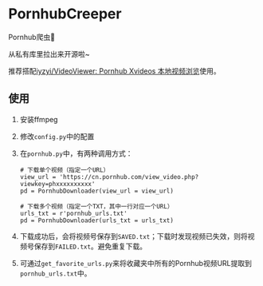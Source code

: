 # PornhubCreeper

Pornhub爬虫🥰

从私有库里拉出来开源啦~

推荐搭配[iyzyi/VideoViewer: Pornhub Xvideos 本地视频浏览](https://github.com/iyzyi/VideoViewer)使用。

## 使用

1. 安装ffmpeg

2. 修改`config.py`中的配置

3. 在`pornhub.py`中，有两种调用方式：

   ```
   # 下载单个视频（指定一个URL）
   view_url = 'https://cn.pornhub.com/view_video.php?viewkey=phxxxxxxxxxx'
   pd = PornhubDownloader(view_url = view_url)
   
   # 下载多个视频（指定一个TXT，其中一行对应一个URL）
   urls_txt = r'pornhub_urls.txt'
   pd = PornhubDownloader(urls_txt = urls_txt)
   ```

4. 下载成功后，会将视频号保存到`SAVED.txt`；下载时发现视频已失效，则将视频号保存到`FAILED.txt`。避免重复下载。
5. 可通过`get_favorite_urls.py`来将收藏夹中所有的Pornhub视频URL提取到`pornhub_urls.txt`中。


